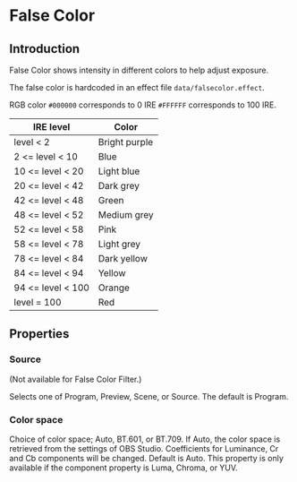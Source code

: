 # False Color

## Introduction

False Color shows intensity in different colors to help adjust exposure.

The false color is hardcoded in an effect file `data/falsecolor.effect`.

RGB color `#000000` corresponds to 0&nbsp;IRE `#FFFFFF` corresponds to 100&nbsp;IRE.

| IRE level | Color |
| --------- | ----- |
| level < 2 | Bright purple |
| 2 <= level < 10 | Blue |
| 10 <= level < 20 | Light blue |
| 20 <= level < 42 | Dark grey |
| 42 <= level < 48 | Green |
| 48 <= level < 52 | Medium grey |
| 52 <= level < 58 | Pink |
| 58 <= level < 78 | Light grey |
| 78 <= level < 84 | Dark yellow |
| 84 <= level < 94 | Yellow |
| 94 <= level < 100 | Orange |
| level = 100 | Red |

## Properties

### Source
(Not available for False Color Filter.)

Selects one of Program, Preview, Scene, or Source.
The default is Program.

### Color space

Choice of color space; Auto, BT.601, or BT.709.
If Auto, the color space is retrieved from the settings of OBS Studio.
Coefficients for Luminance, Cr and Cb components will be changed.
Default is Auto. This property is only available if the component property is Luma, Chroma, or YUV.

